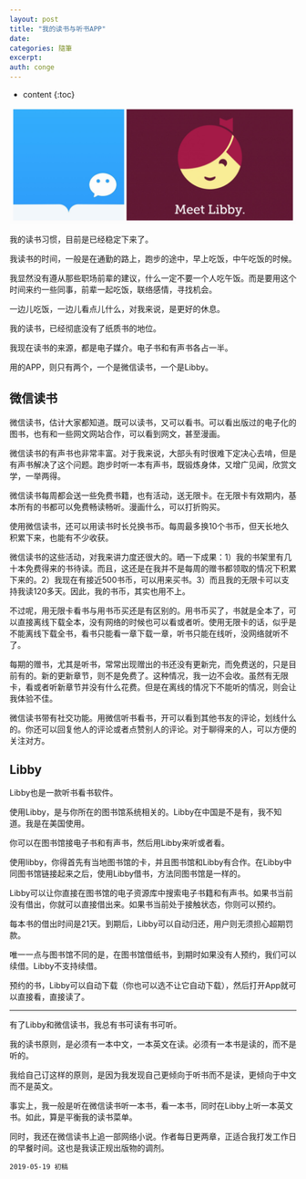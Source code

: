 ```yaml
---
layout: post
title: "我的读书与听书APP"
date:
categories: 隨筆
excerpt:
auth: conge
---
```

* content
{:toc}

![WeRead & Libby](/assets/images/隨筆/118382-62af22aa329786ee.png)

我的读书习惯，目前是已经稳定下来了。

我读书的时间，一般是在通勤的路上，跑步的途中，早上吃饭，中午吃饭的时候。

我显然没有遵从那些职场前辈的建议，什么一定不要一个人吃午饭。而是要用这个时间来约一些同事，前辈一起吃饭，联络感情，寻找机会。

一边儿吃饭，一边儿看点儿什么，对我来说，是更好的休息。

我的读书，已经彻底没有了纸质书的地位。

我现在读书的来源，都是电子媒介。电子书和有声书各占一半。

用的APP，则只有两个，一个是微信读书，一个是Libby。

## 微信读书

微信读书，估计大家都知道。既可以读书，又可以看书。可以看出版过的电子化的图书，也有和一些网文网站合作，可以看到网文，甚至漫画。

微信读书的有声书也非常丰富。对于我来说，大部头有时很难下定决心去啃，但是有声书解决了这个问题。跑步时听一本有声书，既锻炼身体，又增广见闻，欣赏文学，一举两得。

微信读书每周都会送一些免费书籍，也有活动，送无限卡。在无限卡有效期内，基本所有的书都可以免费畅读畅听。漫画什么，可以打折购买。

使用微信读书，还可以用读书时长兑换书币。每周最多换10个书币，但天长地久积累下来，也能有不少收获。

微信读书的这些活动，对我来讲力度还很大的。晒一下成果：1）我的书架里有几十本免费得来的书待读。而且，这还是在我并不是每周的赠书都领取的情况下积累下来的。2）我现在有接近500书币，可以用来买书。3）而且我的无限卡可以支持我读120多天。因此，我的书币，其实也用不上。

不过呢，用无限卡看书与用书币买还是有区别的。用书币买了，书就是全本了，可以直接离线下载全本，没有网络的时候也可以看或者听。使用无限卡的话，似乎是不能离线下载全书，看书只能看一章下载一章，听书只能在线听，没网络就听不了。

每期的赠书，尤其是听书，常常出现赠出的书还没有更新完，而免费送的，只是目前有的。新的更新章节，则不是免费了。这种情况，我一边不会收。虽然有无限卡，看或者听新章节并没有什么花费。但是在离线的情况下不能听的情况，则会让我体验不佳。

微信读书带有社交功能。用微信听书看书，开可以看到其他书友的评论，划线什么的。你还可以回复他人的评论或者点赞别人的评论。对于聊得来的人，可以方便的关注对方。

## Libby

Libby也是一款听书看书软件。

使用Libby，是与你所在的图书馆系统相关的。Libby在中国是不是有，我不知道。我是在美国使用。

你可以在图书馆接电子书和有声书，然后用Libby来听或者看。

使用libby，你得首先有当地图书馆的卡，并且图书馆和Libby有合作。在Libby中同图书馆链接起来之后，使用Libby借书，方法同图书馆是一样的。

Libby可以让你直接在图书馆的电子资源库中搜索电子书籍和有声书。如果书当前没有借出，你就可以直接借出来。如果书当前处于接触状态，你则可以预约。

每本书的借出时间是21天。到期后，Libby可以自动归还，用户则无须担心超期罚款。

唯一一点与图书馆不同的是，在图书馆借纸书，到期时如果没有人预约，我们可以续借。Libby不支持续借。

预约的书，Libby可以自动下载（你也可以选不让它自动下载），然后打开App就可以直接看，直接读了。

------

有了Libby和微信读书，我总有书可读有书可听。

我的读书原则，是必须有一本中文，一本英文在读。必须有一本书是读的，而不是听的。

我给自己订这样的原则，是因为我发现自己更倾向于听书而不是读，更倾向于中文而不是英文。

事实上，我一般是听在微信读书听一本书，看一本书，同时在Libby上听一本英文书。如此，算是平衡我的读书菜单。

同时，我还在微信读书上追一部网络小说。作者每日更两章，正适合我打发工作日的早餐时间。这也是我读正规出版物的调剂。



```
2019-05-19 初稿
```
